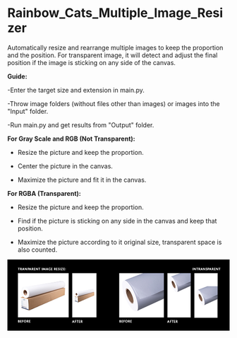 # Rainbow_Cats_Multiple_Image_Resizer
Automatically resize and rearrange multiple images to keep the proportion and the position. For transparent image, it will detect and adjust the final position if the image is sticking on any side of the canvas.

<b>Guide:</b>

-Enter the target size and extension in main.py.

-Throw image folders (without files other than images) or images into the "Input" folder.

-Run main.py and get results from "Output" folder.

<b>For Gray Scale and RGB (Not Transparent):</b>

- Resize the picture and keep the proportion.

- Center the picture in the canvas.

- Maximize the picture and fit it in the canvas.

<b>For RGBA (Transparent):</b>

- Resize the picture and keep the proportion.

- Find if the picture is sticking on any side in the canvas and keep that position.

- Maximize the picture according to it original size, transparent space is also counted.

![alt text](https://github.com/UxxHans/Rainbow_Cats_Multiple_Image_Resizer/blob/main/Guide/BeforeAfter.jpg)
